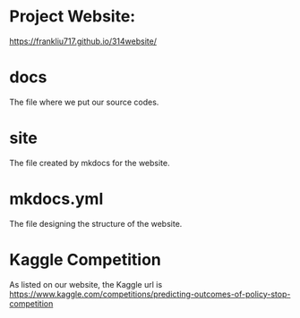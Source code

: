 # Project Website:
https://frankliu717.github.io/314website/

# docs
The file where we put our source codes.

# site
The file created by mkdocs for the website.

# mkdocs.yml
The file designing the structure of the website.

# Kaggle Competition
As listed on our website, the Kaggle url is https://www.kaggle.com/competitions/predicting-outcomes-of-policy-stop-competition
